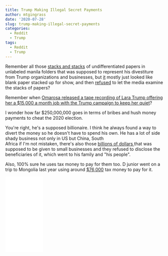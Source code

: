 ```yaml
---
title: Trump Making Illegal Secret Payments
author: mtgingrass
date: '2020-07-28'
slug: trump-making-illegal-secret-payments
categories:
  - Reddit
  - Trump
tags:
  - Reddit
  - Trump
---
```



Remember all those [stacks and stacks](https://slate.com/news-and-politics/2017/01/donald-trumps-first-press-conference-as-president-elect-reviewed.html) of undifferentiated papers in unlabeled manila folders that was supposed to represent his divestiture from Trump organizations and businesses, but [it](https://www.independent.co.uk/news/world/americas/donald-trump-press-conference-folders-business-plan-empire-blank-fake-handover-donald-jr-eric-a7523426.html) mostly just looked like blank paper stacked up for show, and then [refused](https://thehill.com/blogs/blog-briefing-room/news/313907-trump-didnt-allow-reporters-to-see-documents-detailing-split) to let the media examine the stacks of papers?

Remember when [Omarosa released a tape recording of Lara Trump offering her a $15,000 a month job with the Trump campaign to keep her quiet](https://www.nbcnews.com/politics/white-house/omarosa-releases-secret-tape-lara-trump-offering-her-15k-month-n901306)?

I wonder how far $250,000,000 goes in terms of bribes and hush money payments to cheat the 2020 election.

You're right, he's a supposed billionaire. I think he always found a way to divert the money so he doesn't have to spend his own. He has a lot of side shady business not only in US but China, South Africa if I'm not mistaken, there's also those [billions of dollars ](https://www.propublica.org/article/trump-administration-discloses-some-recipients-of-670-billion-small-business-bailout)that was supposed to be given to small businesses and they refused to disclose the beneficiaries of it, which went to his family and "his people".

Also, 100% sure he uses tax money to pay for them too. D junior went on a trip to Mongolia last year using around [$76,000](https://www.vanityfair.com/news/2020/06/donald-trump-jr-mongolian-hunting-trip-cost-taxpayers-76000-secret-service) tax money to pay for it.

<iframe style="width:120px;height:240px;" marginwidth="0" marginheight="0" scrolling="no" frameborder="0" src="//ws-na.amazon-adsystem.com/widgets/q?ServiceVersion=20070822&OneJS=1&Operation=GetAdHtml&MarketPlace=US&source=ac&ref=qf_sp_asin_til&ad_type=product_link&tracking_id=hatro-20&marketplace=amazon&region=US&placement=B01N6GZW1W&asins=B01N6GZW1W&linkId=b2df5ddfc419142316831136c1f02fa8&show_border=true&link_opens_in_new_window=true&price_color=333333&title_color=0066c0&bg_color=ffffff"></iframe>